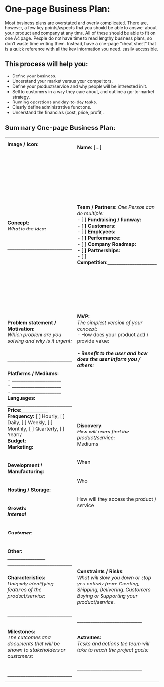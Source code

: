 # One-page Business Plan:
Most business plans are overstated and overly complicated. There are, however, a few key points/aspects that you should be able to answer about your product and company at any time. All of these should be able to fit on one A4 page. People do not have time to read lengthy business plans, so don’t waste time writing them. Instead, have a one-page “cheat sheet” that is a quick reference with all the key information you need, easily accessible.

## This process will help you:
- Define your business.
- Understand your market versus your competitors.
- Define your product/service and why people will be interested in it.
- Sell to customers in a way they care about, and outline a go-to-market strategy.
- Running operations and day-to-day tasks.
- Clearly define administrative functions.
- Understand the financials (cost, price, profit).


## Summary One-page Business Plan:
|                               |                 |                     |                                                         |
|-------------------------------|-----------------|---------------------|---------------------------------------------------------|
| **Image / Icon:** <br/> <br/> | **Name:** [...] | **SKU Code:** [...] | **Version and date:** V[Major.Minor.Patch] [YYYY/MM/DD] |
| **Concept:** <br/> _What is the idea:_<br/>_____________________________<br/>_____________________________<br/>_____________________________ | **Team / Partners:** _One Person can do multiple:_<br/>- [ ] **Fundraising / Runway:**______________________<br/>- [ ] **Customers:**______________________<br/>- [ ] **Employees:**______________________<br/>- [ ] **Performance:**______________________<br/>- [ ] **Company Roadmap:**______________________<br/>- [ ] **Partnerships:**______________________<br/>- [ ] **Competition:**______________________ | **Target group(s):**<br/>_The audience you aim to sell to:_<br/>- Who are they:<br/>_____________________________<br/>_____________________________<br/>- Where will you find them:<br/>_____________________________<br/>_____________________________<br/>_____________________________<br/>- Why will they buy what you are offering:<br/>_____________________________<br/>_____________________________<br/>_____________________________ | **Resources:**<br/>_What resources do you need to make your idea work. Be specific; how much will/ did it cost you and how long do you expect it to last & what are the limits / When must you upgrade:_<br/>- Logistics:<br/>_____________________________<br/>_____________________________<br/>_____________________________<br/>- Infrastructure:<br/>_____________________________<br/>_____________________________<br/>_____________________________ <br/>- People:<br/>_____________________________<br/>_____________________________<br/>_____________________________ <br/>- Storage:<br/>_____________________________<br/>_____________________________<br/>_____________________________  |
| **Problem statement / Motivation:**<br/>_Which problem are you solving and why is it urgent:_<br/>_____________________________<br/>_____________________________<br/>_____________________________ | **MVP:**<br/>_The simplest version of your concept:_<br/>- How does your product add / provide value:<br/>_____________________________<br/>- Benefit to the user and how does the user inform you / others:<br/>_____________________________ | **MVP Functionality:**<br/>_Min required gets the user to the value & benefit:_<br/>_____________________________<br/>_____________________________<br/>_____________________________ | **Core functions:**<br/>_Core features of your product/service. Prioritise each feature:_<br/>_____________________________<br/>_____________________________<br/>_____________________________ |
| **Platforms / Mediums:**<br/>- ______________________ <br/>- ______________________ <br/>- ______________________ <br/>**Languages:**<br/>_____________________________ <br/>**Price:**____________ **Frequency:** [ ] Hourly, [ ] Daily, [ ] Weekly, [ ] Monthly, [ ] Quarterly, [ ] Yearly<br/>**Budget:**____________<br/>**Marketing:**<br/>_____________________________<br/>_____________________________<br/>**Development / Manufacturing:**<br/>_____________________________<br/>_____________________________<br/>**Hosting / Storage:**<br/>_____________________________<br/>_____________________________<br/>**Growth:** <br/>_Internal_<br/>_____________________________<br/>_____________________________<br/>_Customer:_<br/>_____________________________<br/>_____________________________<br/>**Other:** <br/>_____________________________ <br/>_____________________________ | **Discovery:**<br/>_How will users find the product/service:_<br/>Mediums<br/>_____________________________<br/>_____________________________<br/>When<br/>_____________________________<br/>_____________________________<br/>Who<br/>_____________________________<br/>_____________________________<br/>How will they access the product / service<br/>_____________________________<br/>_____________________________ | **Competitors:**<br/>_Where does your audience currently go:_<br/>Who:<br/>_____________________________<br/>_____________________________<br/>What is the same:<br/>_____________________________<br/>_____________________________<br/>What is different:<br/>_____________________________<br/>_____________________________<br/>Price:____________ | **Goals:**<br/>_The primary objectives / success metrics. Define the success of the product or system (Business Metrics) as reportable and quantifiable performance indicators:_<br/>What will you measure:<br/>_____________________________<br/>_____________________________<br/>_____________________________<br/>How will you measure it:<br/>_____________________________<br/>_____________________________<br/>_____________________________<br/>How frequently will you measure it:<br/>_____________________________<br/>_____________________________<br/>_____________________________ |
| **Characteristics:**<br/>_Uniquely identifying features of the product/service:_<br/>_____________________________<br/>_____________________________<br/>_____________________________ | **Constraints / Risks:**<br/>_What will slow you down or stop you entirely from: Creating, Shipping, Delivering, Customers Buying or Supporting your product/service._<br/>_____________________________<br/>_____________________________<br/>_____________________________ | **Success factors:**<br/>_Factors that will help you succeed:_<br/>_____________________________<br/>_____________________________<br/>_____________________________ | **Discards:**<br/>_Which products, services or solutions will users leave behind for yours:_<br/>_____________________________<br/>_____________________________<br/>_____________________________ |
| **Milestones:**<br/>_The outcomes and documents that will be shown to stakeholders or customers:_<br/>_____________________________<br/>_____________________________<br/>_____________________________ | **Activities:**<br/>_Tasks and actions the team will take to reach the project goals:_<br/>_____________________________<br/>_____________________________<br/>_____________________________ | **Users:**<br/>_Users of the product/service, different from target groups as they might not have paid directly but are end users:_<br/>_____________________________<br/>_____________________________<br/>_____________________________ | **User benefits:**<br/>_The overall value and beneﬁts of the project:_ <br/>_____________________________<br/>_____________________________<br/>_____________________________ |
